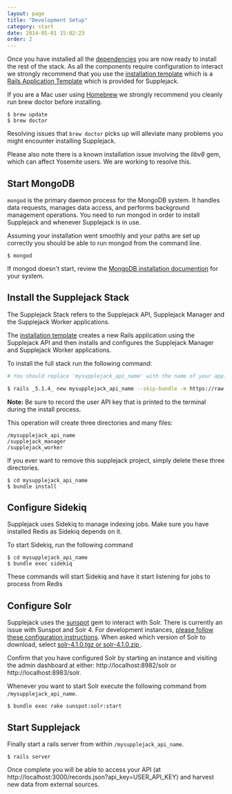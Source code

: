 ```yaml
---
layout: page
title: "Development Setup"
category: start
date: 2014-05-01 15:02:23
order: 2
---
```


Once you have installed all the [dependencies](/supplejack/start/dependencies.html) you are now ready to install the rest of the stack. As all the components require configuration to interact we strongly recommend that you use the [installation template](https://github.com/DigitalNZ/supplejack_installation) which is a [Rails Application Template](http://guides.rubyonrails.org/rails_application_templates.html) which is provided for Supplejack.

If you are a Mac user using [Homebrew](http://brew.sh/) we strongly recommend you cleanly run brew doctor before installing. 

```
$ brew update
$ brew doctor
```

Resolving issues that `brew doctor` picks up will alleviate many problems you might encounter installing Supplejack.

Please also note there is a known installation issue involving the _libv8_ gem, which can affect Yosemite users. We are working to resolve this.

## Start MongoDB
`mongod` is the primary daemon process for the MongoDB system. It handles data requests, manages data access, and performs background management operations. You need to run mongod in order to install Supplejack and whenever Supplejack is in use.

Assuming your installation went smoothly and your paths are set up correctly you should be able to run mongod from the command line.

```
$ mongod
```

If mongod doesn't start, review the [MongoDB installation documention](http://docs.mongodb.org/manual/tutorial/) for your system.

## Install the Supplejack Stack

The Supplejack Stack refers to the Supplejack API, Supplejack Manager and the Supplejack Worker applications. 

The  [installation template](https://github.com/DigitalNZ/supplejack_installation) creates a new Rails application using the Supplejack API and then installs and configures the Supplejack Manager and Supplejack Worker applications.

To install the full stack run the following command:

```bash
# You should replace 'mysupplejack_api_name' with the name of your app.

$ rails _5.1.4_ new mysupplejack_api_name --skip-bundle -m https://raw.github.com/digitalnz/supplejack_installation/master/supplejack_api_template.rb
```
**Note:** Be sure to record the user API key that is printed to the terminal during the install process.

This operation will create three directories and many files:
```
/mysupplejack_api_name
/supplejack_manager
/supplejack_worker
```

If you ever want to remove this supplejack project, simply delete these three directories.

```
$ cd mysupplejack_api_name
$ bundle install
```

## Configure Sidekiq
Supplejack uses Sidekiq to manage indexing jobs. Make sure you have installed Redis as Sidekiq depends on it.

To start Sidekiq, run the following command

```
$ cd mysupplejack_api_name
$ bundle exec sidekiq
```
These commands will start Sidekiq and have it start listening for jobs to process from Redis

## Configure Solr

Supplejack uses the [sunspot](https://github.com/sunspot/sunspot) gem to interact with Solr. There is currently an issue with Sunspot and Solr 4. For development instances, [please follow these configuration instructions](https://github.com/sunspot/sunspot/wiki/Upgrading-sunspot_solr-Solr-Instance). When asked which version of Solr to download, select [solr-4.1.0.tgz or solr-4.1.0.zip ](http://archive.apache.org/dist/lucene/solr/4.1.0/).

Confirm that you have configured Solr by starting an instance and visiting the admin dashboard at either: http://localhost:8982/solr or http://localhost:8983/solr.

Whenever you want to start Solr execute the following command from `/mysupplejack_api_name`.

```
$ bundle exec rake sunspot:solr:start
```

## Start Supplejack

Finally start a rails server from within `/mysupplejack_api_name`.

```
$ rails server
```


Once complete you will be able to access your API (at http://localhost:3000/records.json?api_key=USER_API_KEY) and harvest new data from external sources.
